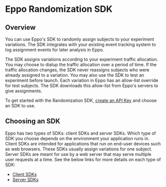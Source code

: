 # Eppo Randomization SDK

## Overview

You can use Eppo's SDK to randomly assign subjects to your experiment variations. The SDK integrates with your existing event tracking system to log assignment events for later analysis in Eppo.

The SDK assigns variations according to your experiment traffic allocation. You may choose to dialup the traffic allocation over a period of time. If the traffic allocation changes, the SDK never reassigns subjects who were already assigned to a variation. You may also use the SDK to test an experiment before launch. Each variation in Eppo has an allow-list override for test subjects. The SDK downloads this allow-list from Eppo's servers to give assignments.

To get started with the Randomization SDK, [create an API Key](./api-keys.md) and choose an SDK to use.

## Choosing an SDK

Eppo has two types of SDKs: client SDKs and server SDKs. Which type of SDK you choose depends on the environment your application runs in. Client SDKs are intended for applications that run on end-user devices such as web browsers. These SDKs usually assign variations for one subject. Server SDKs are meant for use by a web server that may serve multiple user requests at a time. See the below links for more details on each type of SDK:
- [Client SDKs](./client-sdks/)
- [Server SDKs](./server-sdks/)
